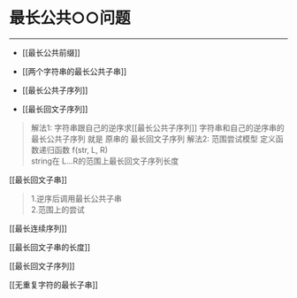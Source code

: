 # 最长公共○○问题

---


- [[最长公共前缀]]
- [[两个字符串的最长公共子串]]
- [[最长公共子序列]]

- [[最长回文子序列]]
>解法1: 字符串跟自己的逆序求[[最长公共子序列]]
>字符串和自己的逆序串的最长公共子序列 就是 原串的 最长回文子序列
>解法2: 范围尝试模型
>定义函数递归函数 f(str, L, R)  
string在 L...R的范围上最长回文子序列长度

[[最长回文子串]]  
>1.逆序后调用最长公共子串  
>2.范围上的尝试  

[[最长连续序列]]  

[[最长回文子串的长度]]  

[[最长回文子序列]]  

[[无重复字符的最长子串]]  
